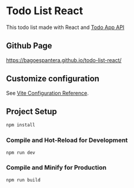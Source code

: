 # Todo List React

This todo list made with React and [Todo App API](https://github.com/BagoesPantera/todo-app-laravel-api)

## Github Page
https://bagoespantera.github.io/todo-list-react/

## Customize configuration

See [Vite Configuration Reference](https://vitejs.dev/config/).

## Project Setup

```sh
npm install
```

### Compile and Hot-Reload for Development

```sh
npm run dev
```

### Compile and Minify for Production

```sh
npm run build
```
